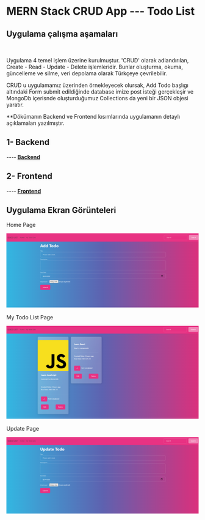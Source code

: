 <h1>MERN Stack CRUD App --- Todo List</h1>

<h2> Uygulama çalışma aşamaları </h2>
<br/>
<p> Uygulama 4 temel işlem üzerine kurulmuştur. 'CRUD' olarak adlandırılan, Create - Read - Update - Delete işlemleridir. Bunlar oluşturma, okuma, güncelleme ve silme, veri depolama olarak Türkçeye çevrilebilir.</p>
<p>CRUD u uygulamamız üzerinden örnekleyecek olursak, Add Todo başlıgı altındaki Form submit edildiğinde database imize post isteği gerçekleşir ve MongoDb içerisnde oluşturduğumuz Collections da yeni bir JSON objesi yaratır.</p>

<p>**Dökümanın Backend ve Frontend kısımlarında uygulamanın detaylı açıklamaları yazılmıştır.</p>
<h2> 1- Backend </h2>

----<strong> [Backend](./backend/README.md) </strong>

<h2> 2- Frontend </h2>

----<strong> [Frontend](./frontend/README.md) </strong>

<h2> Uygulama Ekran Görünteleri </h2>

<p>Home Page</p>

![ss](./images/screenshots/list1.png)

<p>My Todo List Page</p>

![ss](./images/screenshots/list2.png)

<p>Update Page</p>

![ss](./images/screenshots/list3.png)

